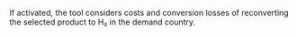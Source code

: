 If activated, the tool considers costs and conversion losses of reconverting the selected product to H₂ in the demand country.
